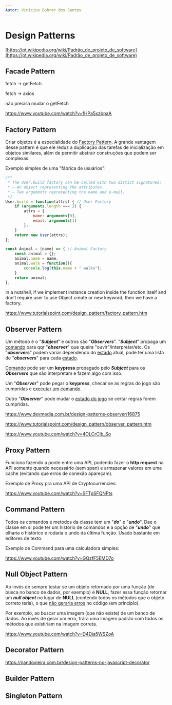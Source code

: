 ```yaml
---
Autor: Vinícius Bohrer dos Santos
---
```


# Design Patterns

[https://pt.wikipedia.org/wiki/Padrão_de_projeto_de_software](https://pt.wikipedia.org/wiki/Padrão_de_projeto_de_software)



## Facade Pattern

fetch -> getFetch

fetch -> axios

não precisa mudar o getFetch

https://www.youtube.com/watch?v=fHPa5xzbpaA

## Factory Pattern

Criar objetos é a especialidade do [Factory Pattern](http://en.wikipedia.org/wiki/Factory_(software_concept)). A grande vantagem desse pattern é que ele reduz a duplicação das tarefas de inicialização em objetos similares, além de permitir abstrair construções que podem ser complexas.

Exemplo simples de uma "fábrica de usuários":

```javascript
/**
 * The User.build factory can be called with two distict signatures:
 * — An object representing the attributes.
 * — Two arguments representing the name and e-mail.
 */
User.build = function(attrs) { // User Factory
	if (arguments.length === 2) {
		attrs = {
        	name: arguments[0],
			email: arguments[1]
        };
    }
	return new User(attrs);
};
```

```javascript
const Animal = (name) => { // Animal Factory
    const animal = {};
    animal.name = name;
    animal.walk = function(){
        console.log(this.name + " walks");
    }
    return animal;
};
```

In a nutshell, if we implement instance creation inside the function itself and don’t require user to use Object.create or new keyword, then we have a factory.

https://www.tutorialspoint.com/design_pattern/factory_pattern.htm

## Observer Pattern

Um método é o "***Subject***" e outros são "***Observers***". "***Subject***" propaga um <u>comando</u> para qqr "***observer***" que queira "ouvir"/interpretar/etc. Os "***observers***" podem variar dependendo do <u>estado</u> atual, pode ter uma lista de "***observers***" para cada <u>estado</u>.

<u>Comando</u> pode ser um **keypress** propagado pelo ***Subject*** para os ***Observers*** que são interpretam e fazem algo com isso. 

Um "***Observer***" pode pegar o **keypress**, checar se as regras do jogo são cumpridas e <u>executar um comando</u>.

Outro "***Observer***" pode mudar o <u>estado do jogo</u> se certar regras forem cumpridas.

https://www.devmedia.com.br/design-patterns-observer/16875

https://www.tutorialspoint.com/design_pattern/observer_pattern.htm

https://www.youtube.com/watch?v=4OLCrClb_So

## Proxy Pattern

Funciona fazendo a ponte entre uma API, podendo fazer o **http request** na API somente quando necessário (sem span) e armazenar valores em uma cache (evitando que erros de conexão apareçam).

Exemplo de Proxy pra uma API de Cryptocurrencies:

https://www.youtube.com/watch?v=SFTpSFQNPts

## Command Pattern

Todos os comandos e metodos da classe tem um "***do***" e "***undo***". Dae o classe em si pode ter um histório de comandos e a opção de "***undo***" que olharia o histórico e rodaria o undo da última função. Usado bastante em editores de texto.

Exemplo de Command para uma calculadora simples:

https://www.youtube.com/watch?v=GQzfF5EMD7o

## Null Object Pattern

Ao invés de sempre testar se um objeto retornado por uma função (de busca no banco de dados, por exemplo) é **NULL**, fazer essa função retornar um ***null object*** no lugar de **NULL** (contendo todos os métodos que o objeto correto teria), o que <u>não geraria erros</u> no código (em princípio).

Por exemplo, ao buscar uma imagem (que não existe) de um banco de dados. Ao invés de gerar um erro, trára uma imagem padrão com todos os métodos que existiriam na imagem correta.

https://www.youtube.com/watch?v=D4Dja5WSZoA

## Decorator Pattern

https://nandovieira.com.br/design-patterns-no-javascript-decorator

## Builder Pattern



## Singleton Pattern

